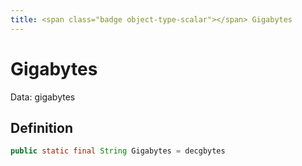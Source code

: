 ```yaml
---
title: <span class="badge object-type-scalar"></span> Gigabytes
---
```

# <span class="badge object-type-scalar"></span> Gigabytes

Data: gigabytes

## Definition

```java
public static final String Gigabytes = decgbytes
```
